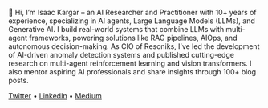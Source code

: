 👋 Hi, I’m Isaac Kargar – an AI Researcher and Practitioner with 10+ years of experience, specializing in AI agents, Large Language Models (LLMs), and Generative AI. I build real-world systems that combine LLMs with multi-agent frameworks, powering solutions like RAG pipelines, AIOps, and autonomous decision-making. As CIO of Resoniks, I’ve led the development of AI-driven anomaly detection systems and published cutting-edge research on multi-agent reinforcement learning and vision transformers. I also mentor aspiring AI professionals and share insights through 100+ blog posts.

[Twitter](https://x.com/kargarisaac) • [LinkedIn](https://www.linkedin.com/in/isaac-kargar/) • [Medium](https://medium.com/@kargarisaac)
